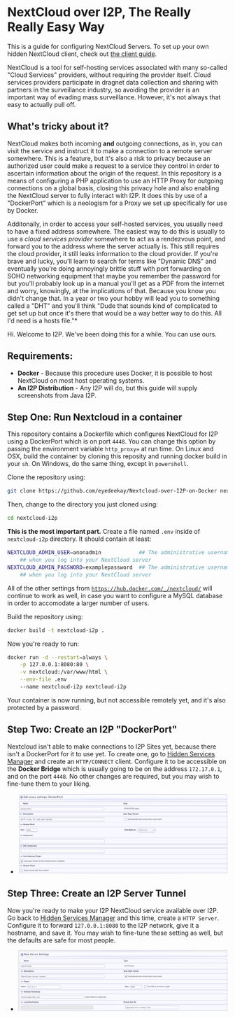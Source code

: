 NextCloud over I2P, The Really Really Easy Way
==============================================

This is a guide for configuring NextCloud Servers. To set up
your own hidden NextCloud client, check out [the client guide](client.html).

NextCloud is a tool for self-hosting services associated with many
so-called "Cloud Services" providers, without requiring the provider itself.
Cloud services providers participate in dragnet data collection and sharing
with partners in the surveillance industry, so avoiding the provider is an
important way of evading mass surveillance. However, it's not always that easy
to actually pull off.

What's tricky about it?
-----------------------

NextCloud makes both incoming **and** outgoing connections, as in, you can visit
the service and instruct it to make a connection to a remote server somewhere.
This is a feature, but it's also a risk to privacy because an authorized
user could make a request to a service they control in order to ascertain
information about the origin of the request. In this repository is a means of
configuring a PHP application to use an HTTP Proxy for outgoing connections on a
global basis, closing this privacy hole and also enabling the NextCloud server to
fully interact with I2P. It does this by use of a "DockerPort" which is a
neologism for a Proxy we set up specifically for use by Docker.

Additonally, in order to access your self-hosted services, you usually need to
have a fixed address somewhere. The easiest way to do this is usually to
use a *cloud services provider* somewhere to act as a rendezvous point, and
forward you to the address where the server actually is. This still requires
the cloud provider, it still leaks information to the cloud provider. If
you're brave and lucky, you'll learn to search for terms like "Dynamic DNS"
and eventually you're doing annoyingly brittle stuff with port forwarding on SOHO
networking equipment that maybe you remember the password for but you'll probably
look up in a manual you'll get as a PDF from the internet and worry, knowingly, 
at the implications of that. Because you know you didn't change that. In a year or
two your hobby will lead you to something called a "DHT" and you'll think "Dude
that sounds kind of complicated to get set up but once it's there that would be a
way better way to do this. All I'd need is a hosts file."\*

Hi. Welcome to I2P. We've been doing this for a while. You can use ours.

Requirements:
-------------

 - **Docker** - Because this procedure uses Docker, it is possible to host NextCloud on most
  host operating systems.
 - **An I2P Distribution** - Any I2P will do, but this guide will supply screenshots from Java
  I2P.

Step One: Run Nextcloud in a container
--------------------------------------

This repository contains a Dockerfile which configures NextCloud for I2P using
a DockerPort which is on port `4448`. You can change this option by passing the
environment variable `http_proxy=` at run time. On Linux and OSX, build the 
container by cloning this reposity and running docker build in your `sh`. On
Windows, do the same thing, except in `powershell`.

Clone the repository using:

```sh
git clone https://github.com/eyedeekay/Nextcloud-over-I2P-on-Docker nextcloud-i2p
```

Then, change to the directory you just cloned using:

```sh
cd nextcloud-i2p
```

**This is the most important part.** Create a file named `.env` inside of `nextcloud-i2p`
directory. It should contain at least:

```sh
NEXTCLOUD_ADMIN_USER=anonadmin            ## The administrative username you want to use
    ## when you log into your NextCloud server
NEXTCLOUD_ADMIN_PASSWORD=examplepassword  ## The administrative username you want to use
    ## when you log into your NextCloud server
```

All of the other settings from [`https://hub.docker.com/_/nextcloud/`](https://hub.docker.com/_/nextcloud/)
will continue to work as well, in case you want to configure a MySQL database in order
to accomodate a larger number of users.

Build the repository using:

```sh
docker build -t nextcloud-i2p .
```

Now you're ready to run:

```sh
docker run -d --restart=always \
    -p 127.0.0.1:8080:80 \
    -v nextcloud:/var/www/html \
    --env-file .env
    --name nextcloud-i2p nextcloud-i2p
```

Your container is now running, but not accessible remotely yet, and it's also protected by
a password.

Step Two: Create an I2P "DockerPort"
------------------------------------

Nextcloud isn't able to make connections to I2P Sites yet, because there isn't a
DockerPort for it to use yet. To create one, go to [Hidden Services Manager](http://127.0.0.1:7657/i2ptunnelmgr)
and create an `HTTP/CONNECT` client. Configure it to be accessible on the
**Docker Bridge** which is usually going to be on the address `172.17.0.1`, and
on the port `4448`. No other changes are required, but you may wish to fine-tune them
to your liking.

 - ![Example Configuration](DockerPort.png)

Step Three: Create an I2P Server Tunnel
---------------------------------------

Now you're ready to make your I2P NextCloud service available over I2P. Go back to
[Hidden Services Manager](http://127.0.0.1:7657/i2ptunnelmgr) and this time, create
a `HTTP Server`. Configure it to forward `127.0.0.1:8080` to the I2P network, give
it a hostname, and save it. You may wish to fine-tune these setting as well, but
the defaults are safe for most people.

 - ![Example Configuration](DockerServer.png)
